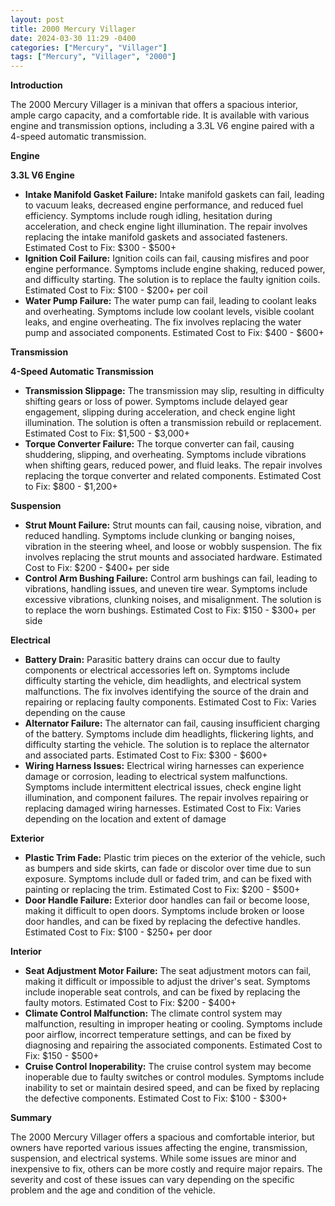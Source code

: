 ```yaml
---
layout: post
title: 2000 Mercury Villager
date: 2024-03-30 11:29 -0400
categories: ["Mercury", "Villager"]
tags: ["Mercury", "Villager", "2000"]
---
```

**Introduction**

The 2000 Mercury Villager is a minivan that offers a spacious interior, ample cargo capacity, and a comfortable ride. It is available with various engine and transmission options, including a 3.3L V6 engine paired with a 4-speed automatic transmission.

**Engine**

**3.3L V6 Engine**

* **Intake Manifold Gasket Failure:** Intake manifold gaskets can fail, leading to vacuum leaks, decreased engine performance, and reduced fuel efficiency. Symptoms include rough idling, hesitation during acceleration, and check engine light illumination. The repair involves replacing the intake manifold gaskets and associated fasteners. Estimated Cost to Fix: $300 - $500+
* **Ignition Coil Failure:** Ignition coils can fail, causing misfires and poor engine performance. Symptoms include engine shaking, reduced power, and difficulty starting. The solution is to replace the faulty ignition coils. Estimated Cost to Fix: $100 - $200+ per coil
* **Water Pump Failure:** The water pump can fail, leading to coolant leaks and overheating. Symptoms include low coolant levels, visible coolant leaks, and engine overheating. The fix involves replacing the water pump and associated components. Estimated Cost to Fix: $400 - $600+

**Transmission**

**4-Speed Automatic Transmission**

* **Transmission Slippage:** The transmission may slip, resulting in difficulty shifting gears or loss of power. Symptoms include delayed gear engagement, slipping during acceleration, and check engine light illumination. The solution is often a transmission rebuild or replacement. Estimated Cost to Fix: $1,500 - $3,000+
* **Torque Converter Failure:** The torque converter can fail, causing shuddering, slipping, and overheating. Symptoms include vibrations when shifting gears, reduced power, and fluid leaks. The repair involves replacing the torque converter and related components. Estimated Cost to Fix: $800 - $1,200+

**Suspension**

* **Strut Mount Failure:** Strut mounts can fail, causing noise, vibration, and reduced handling. Symptoms include clunking or banging noises, vibration in the steering wheel, and loose or wobbly suspension. The fix involves replacing the strut mounts and associated hardware. Estimated Cost to Fix: $200 - $400+ per side
* **Control Arm Bushing Failure:** Control arm bushings can fail, leading to vibrations, handling issues, and uneven tire wear. Symptoms include excessive vibrations, clunking noises, and misalignment. The solution is to replace the worn bushings. Estimated Cost to Fix: $150 - $300+ per side

**Electrical**

* **Battery Drain:** Parasitic battery drains can occur due to faulty components or electrical accessories left on. Symptoms include difficulty starting the vehicle, dim headlights, and electrical system malfunctions. The fix involves identifying the source of the drain and repairing or replacing faulty components. Estimated Cost to Fix: Varies depending on the cause
* **Alternator Failure:** The alternator can fail, causing insufficient charging of the battery. Symptoms include dim headlights, flickering lights, and difficulty starting the vehicle. The solution is to replace the alternator and associated parts. Estimated Cost to Fix: $300 - $600+
* **Wiring Harness Issues:** Electrical wiring harnesses can experience damage or corrosion, leading to electrical system malfunctions. Symptoms include intermittent electrical issues, check engine light illumination, and component failures. The repair involves repairing or replacing damaged wiring harnesses. Estimated Cost to Fix: Varies depending on the location and extent of damage

**Exterior**

* **Plastic Trim Fade:** Plastic trim pieces on the exterior of the vehicle, such as bumpers and side skirts, can fade or discolor over time due to sun exposure. Symptoms include dull or faded trim, and can be fixed with painting or replacing the trim. Estimated Cost to Fix: $200 - $500+
* **Door Handle Failure:** Exterior door handles can fail or become loose, making it difficult to open doors. Symptoms include broken or loose door handles, and can be fixed by replacing the defective handles. Estimated Cost to Fix: $100 - $250+ per door

**Interior**

* **Seat Adjustment Motor Failure:** The seat adjustment motors can fail, making it difficult or impossible to adjust the driver's seat. Symptoms include inoperable seat controls, and can be fixed by replacing the faulty motors. Estimated Cost to Fix: $200 - $400+
* **Climate Control Malfunction:** The climate control system may malfunction, resulting in improper heating or cooling. Symptoms include poor airflow, incorrect temperature settings, and can be fixed by diagnosing and repairing the associated components. Estimated Cost to Fix: $150 - $500+
* **Cruise Control Inoperability:** The cruise control system may become inoperable due to faulty switches or control modules. Symptoms include inability to set or maintain desired speed, and can be fixed by replacing the defective components. Estimated Cost to Fix: $100 - $300+

**Summary**

The 2000 Mercury Villager offers a spacious and comfortable interior, but owners have reported various issues affecting the engine, transmission, suspension, and electrical systems. While some issues are minor and inexpensive to fix, others can be more costly and require major repairs. The severity and cost of these issues can vary depending on the specific problem and the age and condition of the vehicle.
